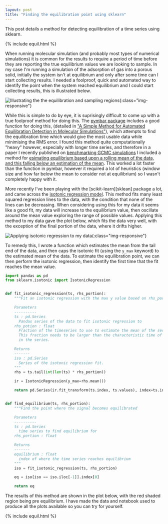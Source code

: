 ```yaml
---
layout: post
title: "Finding the equilibration point using sklearn"
---
```



This post details a method for detecting equilibration of a time series using sklearn.

{% include equil.html %}

When running molecular simulation (and probably most types of numerical simulations)
it is common for the results to require a period of time before they are reporting the true equilibrium values we are looking to sample.
In my case I'm running a simulation of the adsorption of gas into a porous solid,
initially the system isn't at equilibrium and only after some time can I start collecting results.
I needed a foolproof, quick and automated way to identify the point when the system reached equilibrium and I could start collecting results,
this is illustrated below.

![Illustrating the the equilibration and sampling regions]({{site.url}}/equil_files/equil1.png){:class="img-responsive"}

While this is simple to do by eye, it is suprisingly difficult to come up with a true foolproof method for doing this.
The [pymbar package][pymbar] includes a good function for doing this, (detailed in ["A Simple Method for Automated Equilibration Detection in Molecular Simulations"][equilibration]),
which attempts to find the equilibration time which would give the most usable data while minimising the RMS error.
I found this method quite computationally "heavy" however, especially with longer time series,
and therefore in a paper I recently published on [benchmarking GCMC simulations][gcmcbenchmarking]
I included a method for [esimating equilibrium based upon a rolling mean of the data, and this falling below an estimation of the mean][rollingmean].
This worked a lot faster than the function in pymbar, however it required a lot of heuristics (window size and how far below the mean to consider not at equilibrium) so I wasn't completely happy with it.

More recently I've been playing with the [scikit-learn][sklean] package a lot,
and came across the [isotonic regression model][isotonic].
This method fits many least squared regression lines to the data,
with the condition that none of the lines can be decreasing.
When considering using this for my data it seems like a good fit,
my data will increase to the equilibrium value, then oscillate around the mean value exploring the range of possible values.
Applying this method to my data gave the plot below, which fits the data very well, with the exception of the final portion of the data, where it drifts higher.

![Applying isotonic regression to my data]({{site.url}}/equil_files/equil2.png){:class="img-responsive"}

To remedy this, I wrote a function which estimates the mean from the tail end of the data,
and then caps the isotonic fit (using the ``y_max`` keyword) to the estimated mean of the data.
To estimate the equilibration point, we can then perform the isotonic regression,
then identify the first time that the fit reaches the mean value.


```python
import pandas as pd
from sklearn.isotonic import IsotonicRegression


def fit_isotonic_regression(ts, rhs_portion):
	"""Fit an isotonic regression with the max y value based on rhs_portion.

	Parameters
	----------
	ts : pd.Series
	  Pandas series of the data to fit isotonic regression to
	rhs_potion : float
	  Fraction of the timeseries to use to estimate the mean of the series.
	  This fraction needs to be larger than the characteristic time of fluctuations
	  in the series.

	Returns
	-------
	iso : pd.Series
	  Series of the isotonic regression fit.
	"""
	rhs = ts.tail(int(len(ts) * rhs_portion))

	ir = IsotonicRegression(y_max=rhs.mean())

	return pd.Series(ir.fit_transform(ts.index, ts.values), index=ts.index)


def find_equilibrium(ts, rhs_portion):
	"""Find the point where the signal becomes equilibrated

	Parameters
	----------
	ts : pd.Series
	  time series to find equilibrium for
	rhs_portion : float

	Returns
	-------
	equilibrium : float
	  index of where the time series reaches equilibrium
	"""
	iso = fit_isotonic_regression(ts, rhs_portion)

	eq = iso[iso == iso.iloc[-1]].index[0]

	return eq
```

The results of this method are shown in the plot below,
with the red shaded region being pre equilibrium.
I have made the data and notebook used to produce all the plots available so you can try for yourself.


{% include equil.html %}


[pymbar]: https://github.com/choderalab/pymbar
[equilibration]: http://pubs.acs.org/doi/abs/10.1021/acs.jctc.5b00784
[gcmcbenchmarking]: http://www.tandfonline.com/doi/full/10.1080/08927022.2017.1375492
[rollingmean]: https://github.com/richardjgowers/GCMCbenchmarks/blob/master/gcmcbenchmarks/analysis/equil.py
[sklearn]: http://scikit-learn.org/stable/index.html
[isotonic]: http://scikit-learn.org/stable/auto_examples/plot_isotonic_regression.html
[ts]: {{site.url}}/equil_files/dlm_ts.csv
[notebook]: {{site.url}}/equil_files/isotonic.ipynb
